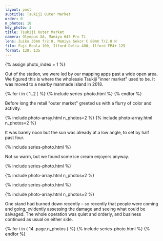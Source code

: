 ```yaml
---
layout: post
subtitle: Tsukiji Outer Market
order: 0
n_photos: 18
key_photo: 3
title: Tsukiji Outer Market
camera: Olympus XA, Mamiya 645 Pro TL
lens: Zuiko 35mm f/2.8, Mamiya Sekor C 80mm f/2.8 N
film: Fuji Reala 100, Ilford Delta 400, Ilford FP4+ 125
format: 120, 135
---
```


{% assign photo_index = 1 %}

Out of the station, we were led by our mapping apps past a wide open area. We figured this is where the wholesale Tsukiji "inner market" used to be. It was moved to a nearby manmade island in 2018.

{% for i in ( 1..2 ) %}
  {% include series-photo.html %}
{% endfor %}

Before long the retail "outer market" greeted us with a flurry of color and activity.

{% include photo-array.html n_photos=2 %}
{% include photo-array.html n_photos=2 %}

It was barely noon but the sun was already at a low angle, to set by half past four.

{% include series-photo.html %}

Not so warm, but we found some ice cream enjoyers anyway.

{% include series-photo.html %}

{% include photo-array.html n_photos=2 %}

{% include series-photo.html %}

{% include photo-array.html n_photos=2 %}

One stand had burned down recently – so recently that people were coming and going, evidently assessing the damage and seeing what could be salvaged. The whole operation was quiet and orderly, and business continued as usual on either side.

{% for i in ( 14..page.n_photos ) %}
  {% include series-photo.html %}
{% endfor %}

